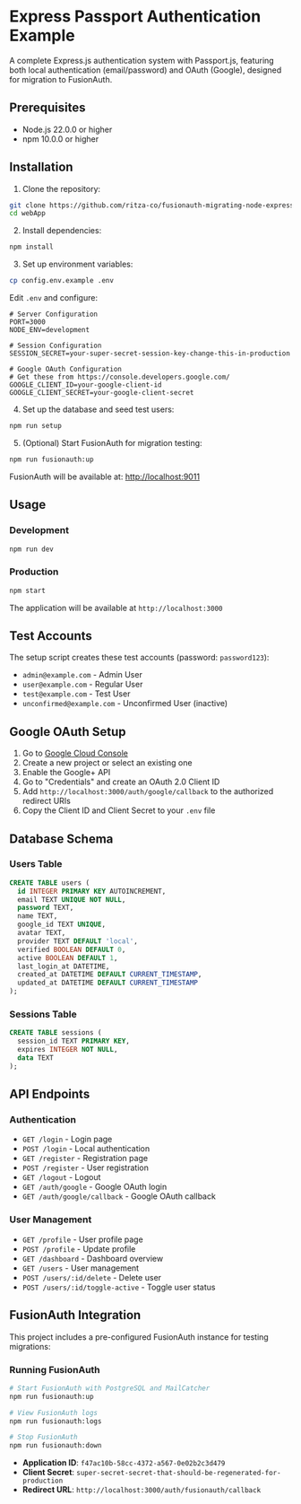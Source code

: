 # Express Passport Authentication Example

A complete Express.js authentication system with Passport.js, featuring both local authentication (email/password) and OAuth (Google), designed for migration to FusionAuth.

## Prerequisites

- Node.js 22.0.0 or higher
- npm 10.0.0 or higher

## Installation

1. Clone the repository:

```bash
git clone https://github.com/ritza-co/fusionauth-migrating-node-express-passportjs-example.git webApp
cd webApp
```

2. Install dependencies:

```bash
npm install
```

3. Set up environment variables:

```bash
cp config.env.example .env
```

Edit `.env` and configure:

```env
# Server Configuration
PORT=3000
NODE_ENV=development

# Session Configuration
SESSION_SECRET=your-super-secret-session-key-change-this-in-production

# Google OAuth Configuration
# Get these from https://console.developers.google.com/
GOOGLE_CLIENT_ID=your-google-client-id
GOOGLE_CLIENT_SECRET=your-google-client-secret
```

4. Set up the database and seed test users:

```bash
npm run setup
```

5. (Optional) Start FusionAuth for migration testing:

```bash
npm run fusionauth:up
```

FusionAuth will be available at: <http://localhost:9011>

## Usage

### Development

```bash
npm run dev
```

### Production

```bash
npm start
```

The application will be available at `http://localhost:3000`

## Test Accounts

The setup script creates these test accounts (password: `password123`):

- `admin@example.com` - Admin User
- `user@example.com` - Regular User  
- `test@example.com` - Test User
- `unconfirmed@example.com` - Unconfirmed User (inactive)

## Google OAuth Setup

1. Go to [Google Cloud Console](https://console.developers.google.com/)
2. Create a new project or select an existing one
3. Enable the Google+ API
4. Go to "Credentials" and create an OAuth 2.0 Client ID
5. Add `http://localhost:3000/auth/google/callback` to the authorized redirect URIs
6. Copy the Client ID and Client Secret to your `.env` file

## Database Schema

### Users Table

```sql
CREATE TABLE users (
  id INTEGER PRIMARY KEY AUTOINCREMENT,
  email TEXT UNIQUE NOT NULL,
  password TEXT,
  name TEXT,
  google_id TEXT UNIQUE,
  avatar TEXT,
  provider TEXT DEFAULT 'local',
  verified BOOLEAN DEFAULT 0,
  active BOOLEAN DEFAULT 1,
  last_login_at DATETIME,
  created_at DATETIME DEFAULT CURRENT_TIMESTAMP,
  updated_at DATETIME DEFAULT CURRENT_TIMESTAMP
);
```

### Sessions Table

```sql
CREATE TABLE sessions (
  session_id TEXT PRIMARY KEY,
  expires INTEGER NOT NULL,
  data TEXT
);
```

## API Endpoints

### Authentication

- `GET /login` - Login page
- `POST /login` - Local authentication
- `GET /register` - Registration page
- `POST /register` - User registration
- `GET /logout` - Logout
- `GET /auth/google` - Google OAuth login
- `GET /auth/google/callback` - Google OAuth callback

### User Management

- `GET /profile` - User profile page
- `POST /profile` - Update profile
- `GET /dashboard` - Dashboard overview
- `GET /users` - User management
- `POST /users/:id/delete` - Delete user
- `POST /users/:id/toggle-active` - Toggle user status

## FusionAuth Integration

This project includes a pre-configured FusionAuth instance for testing migrations:

### Running FusionAuth

```bash
# Start FusionAuth with PostgreSQL and MailCatcher
npm run fusionauth:up

# View FusionAuth logs
npm run fusionauth:logs

# Stop FusionAuth
npm run fusionauth:down
```

- **Application ID**: `f47ac10b-58cc-4372-a567-0e02b2c3d479`
- **Client Secret**: `super-secret-secret-that-should-be-regenerated-for-production`
- **Redirect URL**: `http://localhost:3000/auth/fusionauth/callback`
